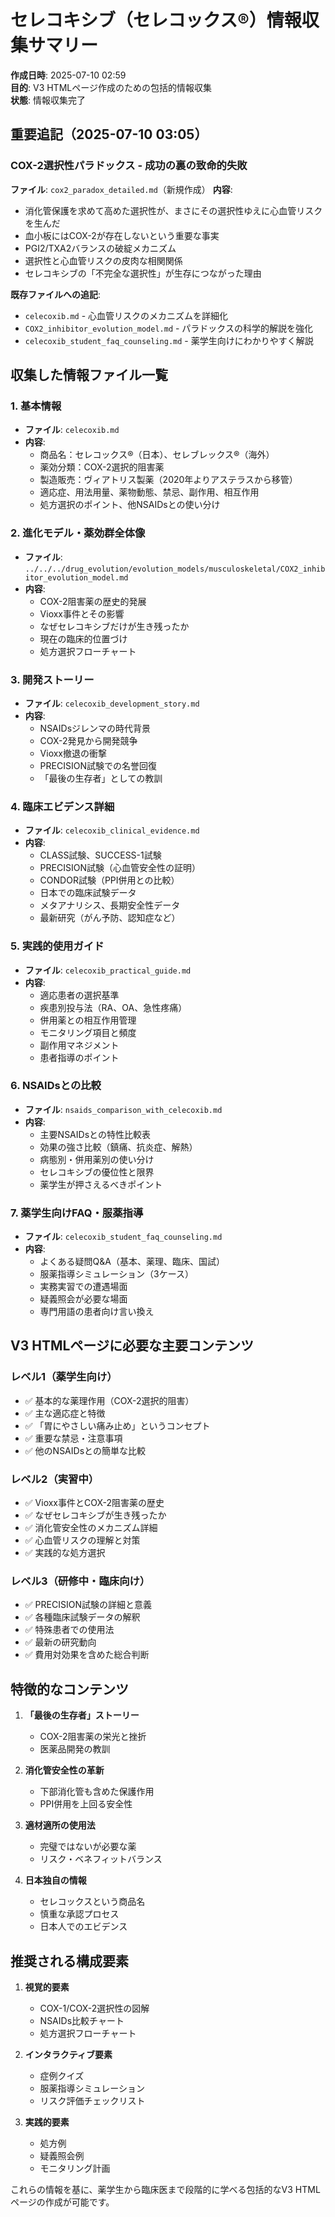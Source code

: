 # セレコキシブ（セレコックス®）情報収集サマリー

**作成日時**: 2025-07-10 02:59  
**目的**: V3 HTMLページ作成のための包括的情報収集  
**状態**: 情報収集完了

## 重要追記（2025-07-10 03:05）

### COX-2選択性パラドックス - 成功の裏の致命的失敗
**ファイル**: `cox2_paradox_detailed.md`（新規作成）
**内容**:
- 消化管保護を求めて高めた選択性が、まさにその選択性ゆえに心血管リスクを生んだ
- 血小板にはCOX-2が存在しないという重要な事実
- PGI2/TXA2バランスの破綻メカニズム
- 選択性と心血管リスクの皮肉な相関関係
- セレコキシブの「不完全な選択性」が生存につながった理由

**既存ファイルへの追記**:
- `celecoxib.md` - 心血管リスクのメカニズムを詳細化
- `COX2_inhibitor_evolution_model.md` - パラドックスの科学的解説を強化
- `celecoxib_student_faq_counseling.md` - 薬学生向けにわかりやすく解説

## 収集した情報ファイル一覧

### 1. 基本情報
- **ファイル**: `celecoxib.md`
- **内容**: 
  - 商品名：セレコックス®（日本）、セレブレックス®（海外）
  - 薬効分類：COX-2選択的阻害薬
  - 製造販売：ヴィアトリス製薬（2020年よりアステラスから移管）
  - 適応症、用法用量、薬物動態、禁忌、副作用、相互作用
  - 処方選択のポイント、他NSAIDsとの使い分け

### 2. 進化モデル・薬効群全体像
- **ファイル**: `../../../drug_evolution/evolution_models/musculoskeletal/COX2_inhibitor_evolution_model.md`
- **内容**:
  - COX-2阻害薬の歴史的発展
  - Vioxx事件とその影響
  - なぜセレコキシブだけが生き残ったか
  - 現在の臨床的位置づけ
  - 処方選択フローチャート

### 3. 開発ストーリー
- **ファイル**: `celecoxib_development_story.md`
- **内容**:
  - NSAIDsジレンマの時代背景
  - COX-2発見から開発競争
  - Vioxx撤退の衝撃
  - PRECISION試験での名誉回復
  - 「最後の生存者」としての教訓

### 4. 臨床エビデンス詳細
- **ファイル**: `celecoxib_clinical_evidence.md`
- **内容**:
  - CLASS試験、SUCCESS-1試験
  - PRECISION試験（心血管安全性の証明）
  - CONDOR試験（PPI併用との比較）
  - 日本での臨床試験データ
  - メタアナリシス、長期安全性データ
  - 最新研究（がん予防、認知症など）

### 5. 実践的使用ガイド
- **ファイル**: `celecoxib_practical_guide.md`
- **内容**:
  - 適応患者の選択基準
  - 疾患別投与法（RA、OA、急性疼痛）
  - 併用薬との相互作用管理
  - モニタリング項目と頻度
  - 副作用マネジメント
  - 患者指導のポイント

### 6. NSAIDsとの比較
- **ファイル**: `nsaids_comparison_with_celecoxib.md`
- **内容**:
  - 主要NSAIDsとの特性比較表
  - 効果の強さ比較（鎮痛、抗炎症、解熱）
  - 病態別・併用薬別の使い分け
  - セレコキシブの優位性と限界
  - 薬学生が押さえるべきポイント

### 7. 薬学生向けFAQ・服薬指導
- **ファイル**: `celecoxib_student_faq_counseling.md`
- **内容**:
  - よくある疑問Q&A（基本、薬理、臨床、国試）
  - 服薬指導シミュレーション（3ケース）
  - 実務実習での遭遇場面
  - 疑義照会が必要な場面
  - 専門用語の患者向け言い換え

## V3 HTMLページに必要な主要コンテンツ

### レベル1（薬学生向け）
- ✅ 基本的な薬理作用（COX-2選択的阻害）
- ✅ 主な適応症と特徴
- ✅ 「胃にやさしい痛み止め」というコンセプト
- ✅ 重要な禁忌・注意事項
- ✅ 他のNSAIDsとの簡単な比較

### レベル2（実習中）
- ✅ Vioxx事件とCOX-2阻害薬の歴史
- ✅ なぜセレコキシブが生き残ったか
- ✅ 消化管安全性のメカニズム詳細
- ✅ 心血管リスクの理解と対策
- ✅ 実践的な処方選択

### レベル3（研修中・臨床向け）
- ✅ PRECISION試験の詳細と意義
- ✅ 各種臨床試験データの解釈
- ✅ 特殊患者での使用法
- ✅ 最新の研究動向
- ✅ 費用対効果を含めた総合判断

## 特徴的なコンテンツ

1. **「最後の生存者」ストーリー**
   - COX-2阻害薬の栄光と挫折
   - 医薬品開発の教訓

2. **消化管安全性の革新**
   - 下部消化管も含めた保護作用
   - PPI併用を上回る安全性

3. **適材適所の使用法**
   - 完璧ではないが必要な薬
   - リスク・ベネフィットバランス

4. **日本独自の情報**
   - セレコックスという商品名
   - 慎重な承認プロセス
   - 日本人でのエビデンス

## 推奨される構成要素

1. **視覚的要素**
   - COX-1/COX-2選択性の図解
   - NSAIDs比較チャート
   - 処方選択フローチャート

2. **インタラクティブ要素**
   - 症例クイズ
   - 服薬指導シミュレーション
   - リスク評価チェックリスト

3. **実践的要素**
   - 処方例
   - 疑義照会例
   - モニタリング計画

これらの情報を基に、薬学生から臨床医まで段階的に学べる包括的なV3 HTMLページの作成が可能です。